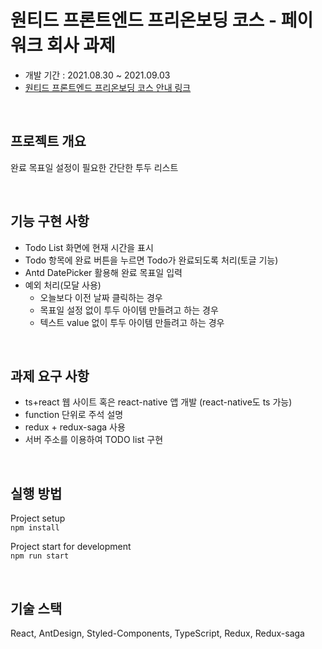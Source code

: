 # 원티드 프론트엔드 프리온보딩 코스 - 페이워크 회사 과제

- 개발 기간 : 2021.08.30 ~ 2021.09.03
- [원티드 프론트엔드 프리온보딩 코스 안내 링크](https://www.wanted.co.kr/events/pre_onboarding_course_2)      


<br/>

## 프로젝트 개요
완료 목표일 설정이 필요한 간단한 투두 리스트
  
<br/>  

## 기능 구현 사항
- Todo List 화면에 현재 시간을 표시
- Todo 항목에 완료 버튼을 누르면 Todo가 완료되도록 처리(토글 기능)
- Antd DatePicker 활용해 완료 목표일 입력 
- 예외 처리(모달 사용)
  - 오늘보다 이전 날짜 클릭하는 경우
  - 목표일 설정 없이 투두 아이템 만들려고 하는 경우
  - 텍스트 value 없이 투두 아이템 만들려고 하는 경우

<br/>

## 과제 요구 사항
- ts+react 웹 사이트 혹은 react-native 앱 개발 (react-native도 ts 가능)
- function 단위로 주석 설명
- redux + redux-saga 사용
- 서버 주소를 이용하여 TODO list 구현

<br/>

## 실행 방법
Project setup   
```npm install```

Project start for development   
```npm run start```   

<br/>

## 기술 스택
React, AntDesign, Styled-Components, TypeScript, Redux, Redux-saga
